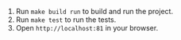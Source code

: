 1) Run ```make build run``` to build and run the project.
2) Run ```make test``` to run the tests.
3) Open ```http://localhost:81``` in your browser.